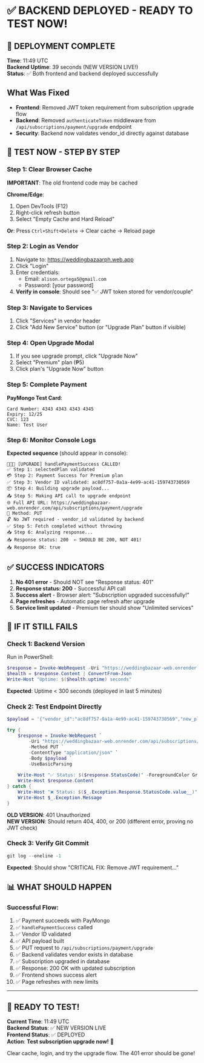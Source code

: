 # ✅ BACKEND DEPLOYED - READY TO TEST NOW!

## 🎉 DEPLOYMENT COMPLETE

**Time**: 11:49 UTC  
**Backend Uptime**: 39 seconds (NEW VERSION LIVE!)  
**Status**: ✅ Both frontend and backend deployed successfully

## What Was Fixed
- **Frontend**: Removed JWT token requirement from subscription upgrade flow
- **Backend**: Removed `authenticateToken` middleware from `/api/subscriptions/payment/upgrade` endpoint
- **Security**: Backend now validates vendor_id directly against database

## 🧪 TEST NOW - STEP BY STEP

### Step 1: Clear Browser Cache
**IMPORTANT**: The old frontend code may be cached

**Chrome/Edge**:
1. Open DevTools (F12)
2. Right-click refresh button
3. Select "Empty Cache and Hard Reload"

**Or**: Press `Ctrl+Shift+Delete` → Clear cache → Reload page

### Step 2: Login as Vendor
1. Navigate to: https://weddingbazaarph.web.app
2. Click "Login"
3. Enter credentials:
   - Email: `alison.ortega5@gmail.com`
   - Password: [your password]
4. **Verify in console**: Should see "✅ JWT token stored for vendor/couple"

### Step 3: Navigate to Services
1. Click "Services" in vendor header
2. Click "Add New Service" button (or "Upgrade Plan" button if visible)

### Step 4: Open Upgrade Modal
1. If you see upgrade prompt, click "Upgrade Now"
2. Select "Premium" plan (₱5)
3. Click plan's "Upgrade Now" button

### Step 5: Complete Payment
**PayMongo Test Card**:
```
Card Number: 4343 4343 4343 4345
Expiry: 12/25
CVC: 123
Name: Test User
```

### Step 6: Monitor Console Logs
**Expected sequence** (should appear in console):
```
🎯🎯🎯 [UPGRADE] handlePaymentSuccess CALLED!
✅ Step 1: selectedPlan validated
💳 Step 2: Payment Success for Premium plan
✅ Step 3: Vendor ID validated: ac8df757-0a1a-4e99-ac41-159743730569
📦 Step 4: Building upgrade payload...
📤 Step 5: Making API call to upgrade endpoint
🌐 Full API URL: https://weddingbazaar-web.onrender.com/api/subscriptions/payment/upgrade
🔧 Method: PUT
🔓 No JWT required - vendor_id validated by backend
✅ Step 5: Fetch completed without throwing
📥 Step 6: Analyzing response...
📥 Response status: 200  ← SHOULD BE 200, NOT 401!
📥 Response OK: true
```

## ✅ SUCCESS INDICATORS

1. **No 401 error** - Should NOT see "Response status: 401"
2. **Response status: 200** - Successful API call
3. **Success alert** - Browser alert: "Subscription upgraded successfully!"
4. **Page refreshes** - Automatic page refresh after upgrade
5. **Service limit updated** - Premium tier should show "Unlimited services"

## 🐛 IF IT STILL FAILS

### Check 1: Backend Version
Run in PowerShell:
```powershell
$response = Invoke-WebRequest -Uri "https://weddingbazaar-web.onrender.com/api/health" -UseBasicParsing
$health = $response.Content | ConvertFrom-Json
Write-Host "Uptime: $($health.uptime) seconds"
```

**Expected**: Uptime < 300 seconds (deployed in last 5 minutes)

### Check 2: Test Endpoint Directly
```powershell
$payload = '{"vendor_id":"ac8df757-0a1a-4e99-ac41-159743730569","new_plan":"premium","payment_method_details":{"payment_method":"paymongo","amount":5}}'

try {
    $response = Invoke-WebRequest `
        -Uri "https://weddingbazaar-web.onrender.com/api/subscriptions/payment/upgrade" `
        -Method PUT `
        -ContentType "application/json" `
        -Body $payload `
        -UseBasicParsing
    
    Write-Host "✅ Status: $($response.StatusCode)" -ForegroundColor Green
    Write-Host $response.Content
} catch {
    Write-Host "❌ Status: $($_.Exception.Response.StatusCode.value__)" -ForegroundColor Red
    Write-Host $_.Exception.Message
}
```

**OLD VERSION**: 401 Unauthorized  
**NEW VERSION**: Should return 404, 400, or 200 (different error, proving no JWT check)

### Check 3: Verify Git Commit
```powershell
git log --oneline -1
```

**Expected**: Should show "CRITICAL FIX: Remove JWT requirement..."

## 📊 WHAT SHOULD HAPPEN

### Successful Flow:
1. ✅ Payment succeeds with PayMongo
2. ✅ `handlePaymentSuccess` called
3. ✅ Vendor ID validated
4. ✅ API payload built
5. ✅ PUT request to `/api/subscriptions/payment/upgrade`
6. ✅ Backend validates vendor exists in database
7. ✅ Subscription upgraded in database
8. ✅ Response: 200 OK with updated subscription
9. ✅ Frontend shows success alert
10. ✅ Page refreshes with new limits

---

## 🚀 READY TO TEST!

**Current Time**: 11:49 UTC  
**Backend Status**: ✅ NEW VERSION LIVE  
**Frontend Status**: ✅ DEPLOYED  
**Action**: **Test subscription upgrade now!** 🎯

Clear cache, login, and try the upgrade flow. The 401 error should be gone!
